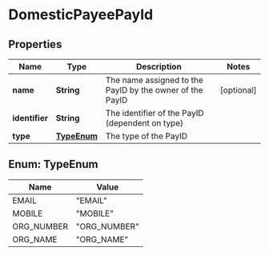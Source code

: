 # DomesticPayeePayId

## Properties
Name | Type | Description | Notes
------------ | ------------- | ------------- | -------------
**name** | **String** | The name assigned to the PayID by the owner of the PayID |  [optional]
**identifier** | **String** | The identifier of the PayID (dependent on type) | 
**type** | [**TypeEnum**](#TypeEnum) | The type of the PayID | 

<a name="TypeEnum"></a>
## Enum: TypeEnum
Name | Value
---- | -----
EMAIL | &quot;EMAIL&quot;
MOBILE | &quot;MOBILE&quot;
ORG_NUMBER | &quot;ORG_NUMBER&quot;
ORG_NAME | &quot;ORG_NAME&quot;
